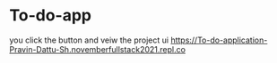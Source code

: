 # To-do-app
you click the button and veiw the project ui  https://To-do-application-Pravin-Dattu-Sh.novemberfullstack2021.repl.co
